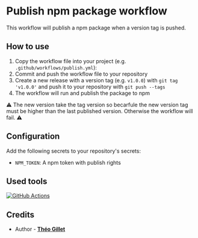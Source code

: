 # Publish npm package workflow

This workflow will publish a npm package when a version tag is pushed.

## How to use

1. Copy the workflow file into your project (e.g. `.github/workflows/publish.yml`):
2. Commit and push the workflow file to your repository
3. Create a new release with a version tag (e.g. `v1.0.0`) with `git tag 'v1.0.0'` and push it to your repository with `git push --tags`
4. The workflow will run and publish the package to npm

:warning: The new version take the tag version so becarfule the new version tag must be higher than the last published version. Otherwise the workflow will fail. :warning:

## Configuration

Add the following secrets to your repository's secrets:

- `NPM_TOKEN`: A npm token with publish rights

## Used tools

[![GitHub Actions](https://img.shields.io/badge/GitHub_Actions-2088FF?style=for-the-badge&logo=github-actions&logoColor=white)](https://github.com/features/actions)

## Credits

- Author - [**Théo Gillet**](https://portfolio.theogillet.fr/)
